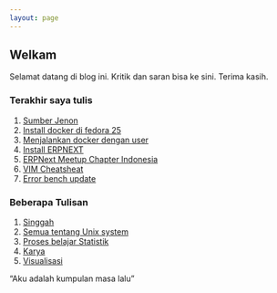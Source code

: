```yaml
---
layout: page
---
```


## Welkam

Selamat datang di blog ini. Kritik dan saran bisa ke sini. Terima kasih.

### Terakhir saya tulis 

1. [Sumber Jenon](/singgah/sumberjenon/)
2. [Install docker di fedora 25](/unix/install_docker/)
3. [Menjalankan docker dengan user](/unix/dont-let-non-root-user-run-docker/)
4. [Install ERPNEXT](/learn/install_erpnext/)
5. [ERPNext Meetup Chapter Indonesia](/Singgah/ERPNextmeetup/)
6. [VIM Cheatsheat](/learn/vim_cheatsheat/)
7. [Error bench update](/unix/error_bench/)

### Beberapa Tulisan

1. [Singgah](/singgah/)
2. [Semua tentang Unix system](/unix/)
3. [Proses belajar Statistik](/ngangsukaweruh/)
4. [Karya](/karya/)
5. [Visualisasi](/visualisasi/)















<div id="quote">
	<div class="inner">
		<div id="blockquote">
		    “Aku adalah kumpulan masa lalu”
		</div>
	</div>
</div>

